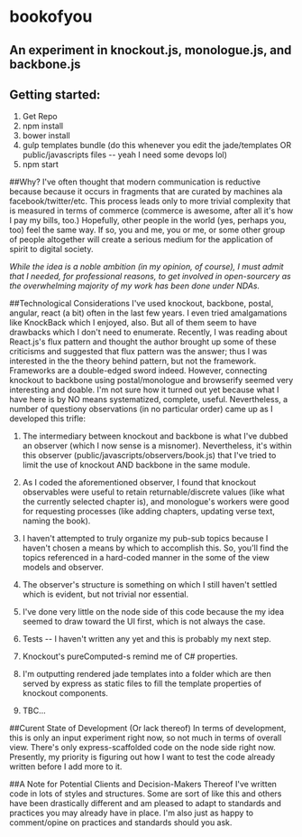 ﻿# bookofyou
## An experiment in knockout.js, monologue.js, and backbone.js

## Getting started:
1. Get Repo
2. npm install
3. bower install
4. gulp templates bundle (do this whenever you edit the jade/templates OR public/javascripts files -- yeah I need some devops lol)
5. npm start

##Why?
I've often thought that modern communication is reductive because because it occurs in fragments that are curated by machines ala facebook/twitter/etc. This process leads only to more trivial complexity that is measured in terms of commerce (commerce is awesome, after all it's how I pay my bills, too.) Hopefully, other people in the world (yes, perhaps you, too) feel the same way. If so, you and me,  you or me, or some other group of people altogether will create a serious medium for the application of spirit to digital society.

*While the idea is a noble ambition (in my opinion, of course), I must admit that I needed, for professional reasons, to get involved in open-sourcery as the overwhelming majority of my work has been done under NDAs.* 

##Technological Considerations
I've used knockout, backbone, postal, angular, react (a bit) often in the last few years. I even tried amalgamations like KnockBack which I enjoyed, also. But all of them seem to have drawbacks which I don't need to enumerate. 
Recently, I was reading about React.js's flux pattern and thought the author brought up some of these criticisms and suggested that flux pattern was the answer; thus I was interested in the the theory behind pattern, but not the framework. Frameworks are a double-edged sword indeed. However, connecting knockout to backbone using postal/monologue and browserify seemed very interesting and doable. I'm not sure how it turned out yet because what I have here is by NO means systematized, complete, useful. 
Nevertheless, a number of questiony observations (in no particular order) came up as I developed this trifle:

1.  The intermediary between knockout and backbone is what I've dubbed an observer (which I now sense is a misnomer). Nevertheless, it's within this observer (public/javascripts/observers/book.js) that I've tried to limit the use of knockout AND backbone in the same module.

2. As I coded the aforementioned observer, I found that knockout observables were useful to retain returnable/discrete values (like what the currently selected chapter is), and monologue's workers were good for requesting processes (like adding chapters, updating verse text, naming the book). 

3. I haven't attempted to truly organize my pub-sub topics because I haven't chosen a means by which to accomplish this. So, you'll find the topics referenced in a hard-coded manner in the some of the view models and observer.

4. The observer's structure is something on which I still haven't settled which is evident, but not trivial nor essential.

5. I've done very little on the node side of this code because the my idea seemed to draw toward the UI first, which is not always the case.

6. Tests -- I haven't written any yet and this is probably my next step.

7. Knockout's pureComputed-s remind me of C# properties.

8. I'm outputting rendered jade templates into a folder which are then served by express as static files to fill the template properties of knockout components.

9. TBC...


##Curent State of Development (Or lack thereof)
In terms of development, this is only an input experiment right now, so not much in terms of overall view. There's only express-scaffolded code on the node side right now. Presently, my priority is figuring out how I want to test the code already written before I add more to it.

##A Note for Potential Clients and Decision-Makers Thereof
I've written code in lots of styles and structures. Some are sort of like this and others have been drastically different and am pleased to adapt to standards and practices you may already have in place. I'm also just as happy to comment/opine on practices and standards should you ask.